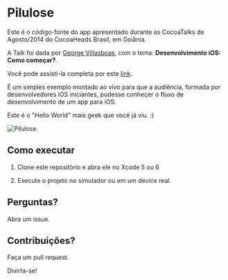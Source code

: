 Pilulose
=============

Este é o código-fonte do app apresentado durante as CocoaTalks de Agosto/2014 do CocoaHeads Brasil, em Goiânia.

A Talk foi dada por [George Villasboas](http://twitter.com/ghvillasboas), com o tema: **Desenvolvimento iOS: Como começar?**.

Você pode assistí-la completa por este [link](http://www.cocoaheads.com.br/videos/detalhes/8).

É um simples exemplo montado ao vivo para que a audiência, formada por desenvolvedores iOS iniciantes, pudesse conheçer o fluxo de desenvolvimento de um app para iOS.

Este é o "Hello World" mais geek que você já viu. :)

![Pilulose](https://raw.github.com/CocoaHeadsBrasil/Pilulose/master/imagens/pilulose1.jpg)

## Como executar

1. Clone este repositório e abra ele no Xcode 5 ou 6

2. Execute o projeto no simulador ou em um device real.

## Perguntas?

Abra um issue.

## Contribuições?

Faça um pull request.

Divirta-se!